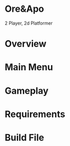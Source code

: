 # Ore&Apo
 2 Player, 2d Platformer

# Overview

# Main Menu

# Gameplay

# Requirements

# Build File
